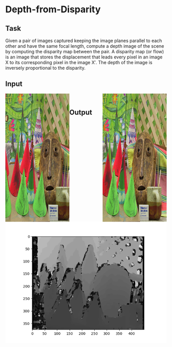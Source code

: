 # Depth-from-Disparity

## Task
Given a pair of images captured keeping the image planes parallel to each other and have the same focal length, compute a depth image of the scene by computing the disparity map between the pair.  A disparity map (or flow) is an image that stores the displacement that leads every pixel in an image X to its corresponding pixel in the image X′. The depth of the image is inversely proportional to the disparity.

## Input

<img src="data/cones_im2.png" width="200" height="400" align="left" />
<img src="data/cones_im6.png" width="200" height="400" align="right"/>
<br>

## Output
<p align="center">
  <img src="output/Cones_Gray_Scale.png">
</p>
